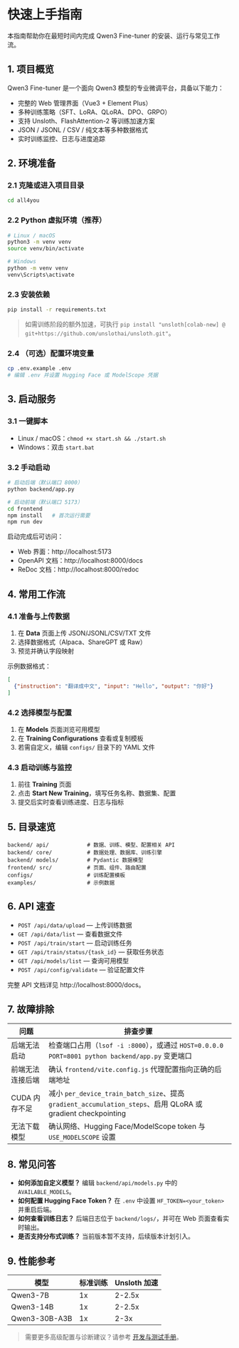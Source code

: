 # 快速上手指南

本指南帮助你在最短时间内完成 Qwen3 Fine-tuner 的安装、运行与常见工作流。

## 1. 项目概览

Qwen3 Fine-tuner 是一个面向 Qwen3 模型的专业微调平台，具备以下能力：

- 完整的 Web 管理界面（Vue3 + Element Plus）
- 多种训练策略（SFT、LoRA、QLoRA、DPO、GRPO）
- 支持 Unsloth、FlashAttention-2 等训练加速方案
- JSON / JSONL / CSV / 纯文本等多种数据格式
- 实时训练监控、日志与进度追踪

## 2. 环境准备

### 2.1 克隆或进入项目目录

```bash
cd all4you
```

### 2.2 Python 虚拟环境（推荐）

```bash
# Linux / macOS
python3 -m venv venv
source venv/bin/activate

# Windows
python -m venv venv
venv\Scripts\activate
```

### 2.3 安装依赖

```bash
pip install -r requirements.txt
```

> 如需训练阶段的额外加速，可执行 `pip install "unsloth[colab-new] @ git+https://github.com/unslothai/unsloth.git"`。

### 2.4 （可选）配置环境变量

```bash
cp .env.example .env
# 编辑 .env 并设置 Hugging Face 或 ModelScope 凭据
```

## 3. 启动服务

### 3.1 一键脚本

- Linux / macOS：`chmod +x start.sh && ./start.sh`
- Windows：双击 `start.bat`

### 3.2 手动启动

```bash
# 启动后端（默认端口 8000）
python backend/app.py

# 启动前端（默认端口 5173）
cd frontend
npm install   # 首次运行需要
npm run dev
```

启动完成后可访问：

- Web 界面：http://localhost:5173
- OpenAPI 文档：http://localhost:8000/docs
- ReDoc 文档：http://localhost:8000/redoc

## 4. 常用工作流

### 4.1 准备与上传数据

1. 在 **Data** 页面上传 JSON/JSONL/CSV/TXT 文件
2. 选择数据格式（Alpaca、ShareGPT 或 Raw）
3. 预览并确认字段映射

示例数据格式：

```json
[
  {"instruction": "翻译成中文", "input": "Hello", "output": "你好"}
]
```

### 4.2 选择模型与配置

1. 在 **Models** 页面浏览可用模型
2. 在 **Training Configurations** 查看或复制模板
3. 若需自定义，编辑 `configs/` 目录下的 YAML 文件

### 4.3 启动训练与监控

1. 前往 **Training** 页面
2. 点击 **Start New Training**，填写任务名称、数据集、配置
3. 提交后实时查看训练进度、日志与指标

## 5. 目录速览

```
backend/ api/            # 数据、训练、模型、配置相关 API
backend/ core/           # 数据处理、数据库、训练引擎
backend/ models/         # Pydantic 数据模型
frontend/ src/           # 页面、组件、路由配置
configs/                 # 训练配置模板
examples/                # 示例数据
```

## 6. API 速查

- `POST /api/data/upload` — 上传训练数据
- `GET /api/data/list` — 查看数据文件
- `POST /api/train/start` — 启动训练任务
- `GET /api/train/status/{task_id}` — 获取任务状态
- `GET /api/models/list` — 查询可用模型
- `POST /api/config/validate` — 验证配置文件

完整 API 文档详见 http://localhost:8000/docs。

## 7. 故障排除

| 问题 | 排查步骤 |
| --- | --- |
| 后端无法启动 | 检查端口占用（`lsof -i :8000`），或通过 `HOST=0.0.0.0 PORT=8001 python backend/app.py` 变更端口 |
| 前端无法连接后端 | 确认 `frontend/vite.config.js` 代理配置指向正确的后端地址 |
| CUDA 内存不足 | 减小 `per_device_train_batch_size`、提高 `gradient_accumulation_steps`、启用 QLoRA 或 gradient checkpointing |
| 无法下载模型 | 确认网络、Hugging Face/ModelScope token 与 `USE_MODELSCOPE` 设置 |

## 8. 常见问答

- **如何添加自定义模型？** 编辑 `backend/api/models.py` 中的 `AVAILABLE_MODELS`。
- **如何配置 Hugging Face Token？** 在 `.env` 中设置 `HF_TOKEN=<your_token>` 并重启后端。
- **如何查看训练日志？** 后端日志位于 `backend/logs/`，并可在 Web 页面查看实时输出。
- **是否支持分布式训练？** 当前版本暂不支持，后续版本计划引入。

## 9. 性能参考

| 模型 | 标准训练 | Unsloth 加速 |
| --- | --- | --- |
| Qwen3-7B | 1x | 2-2.5x |
| Qwen3-14B | 1x | 2-2.5x |
| Qwen3-30B-A3B | 1x | 2-3x |

> 需要更多高级配置与诊断建议？请参考 [开发与测试手册](development.md)。
